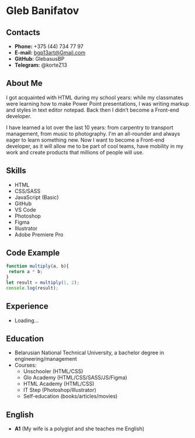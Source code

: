 # Gleb Banifatov

## Contacts
- **Phone:** +375 (44) 734 77 97
- **E-mail:** bgp13art@Gmail.com
- **GitHub:**  GlebasusBP
- **Telegram:** @korteZ13

## About Me
I got acquainted with HTML during my school years: while my classmates were learning how to make Power Point presentations, I was writing markup and styles in text editor notepad. Back then I didn’t become a Front-end developer.

I have learned a lot over the last 10 years: from carpentry to transport management, from music to photography. I'm an all-rounder and always eager to learn something new. Now I want to become a Front-end developer, as it will allow me to be part of cool teams, have mobility in my work and create products that millions of people will use.

## Skills
- HTML
- CSS/SASS
- JavaScript (Basic)
- GitHub
- VS Code
- Photoshop
- Figma
- Illustrator
- Adobe Premiere Pro

## Code Example
```javascript
function multiply(a, b){
 return a * b;
}
let result = multiply(1, 2);
console.log(result);
```
## Experience
- Loading…

## Education
- Belarusian National Technical University, a bachelor degree in engineering/management
- Courses:
	- Unschooler (HTML/CSS)
	- Glo Academy (HTML/CSS/SASS/JS/Figma)
	- HTML Academy (HTML/CSS)
	- IT Step (Photoshop/Illustrator)
	- Self-education (books/articles/movies)

## English
- **A1** (My wife is a polyglot and she teaches me English)
